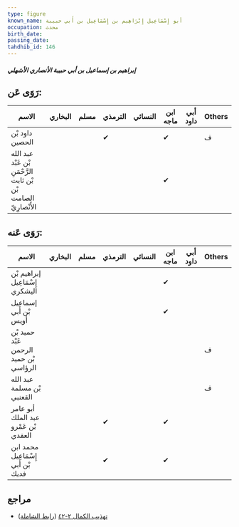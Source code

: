 ```yaml
---
type: figure
known_name: أبو إِسْمَاعِيل إِبْرَاهِيم بن إِسْمَاعِيل بن أَبي حبيبة
occupation: محدث
birth_date:
passing_date:
tahdhib_id: 146
---
```

##### إبراهيم بن إسماعيل بن أبي حبيبة الأنصاري الأشهلي

## رَوَى عَن:
| الاسم                                                           | البخاري | مسلم | الترمذي | النسائي | ابن ماجه | أبي داود | Others |
| --------------------------------------------------------------- | ------- | ---- | ------- | ------- | -------- | -------- | ------ |
| داود بْن الحصين                                                 |         |      | ✔       |         | ✔        |          | ف      |
| عبد الله بْن عَبْد الرَّحْمَنِ بْن ثابت بْن الصامت الأَنْصارِيّ |         |      |         |         | ✔        |          |        |
## رَوَى عَنه:
| الاسم                                  | البخاري | مسلم | الترمذي | النسائي | ابن ماجه | أبي داود | Others |
| -------------------------------------- | ------- | ---- | ------- | ------- | -------- | -------- | ------ |
| إبراهيم بْن إِسْمَاعِيل اليشكري        |         |      |         |         | ✔        |          |        |
| إسماعيل بْن أَبي أويس                  |         |      |         |         | ✔        |          |        |
| حميد بْن عَبْد الرحمن بْن حميد الرؤاسي |         |      |         |         |          |          | ف      |
| عبد الله بْن مسلمة القعنبي             |         |      |         |         |          |          | ف      |
| أبو عامر عبد الملك بْن عَمْرو العقدي   |         |      | ✔       |         | ✔        |          |        |
| محمد ابن إِسْمَاعِيل بْن أَبي فديك     |         |      | ✔       |         | ✔        |          |        |
## مراجع
- [تهذيب الكمال ٢-٤٢](obsidian://open?vault=Tahdhib-al-Kamal&file=Figures/١٤٦-إبراهيم%20بن%20إسماعيل%20بن%20أبي%20حبيبة%20الأنصاري%20الأشهلي) ([رابط الشاملة](https://shamela.ws/book/3722/523))